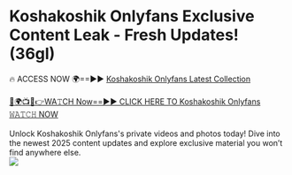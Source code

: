 # Koshakoshik Onlyfans Exclusive Content Leak - Fresh Updates! (36gl)

🔥 ACCESS NOW 🌍==►► <a href="https://tinyurl.com/kvy9nzfs" rel="nofollow">Koshakoshik Onlyfans Latest Collection</a>
<br><br>
[🔴🌍📺📱👉WA𝚃CH Now==►► CLICK HERE TO Koshakoshik Onlyfans 𝚆𝙰𝚃𝙲𝙷 NOW](https://tinyurl.com/kvy9nzfs)
<br><br>
Unlock Koshakoshik Onlyfans's private videos and photos today! Dive into the newest 2025 content updates and explore exclusive material you won’t find anywhere else.
<br>
<a href="https://tinyurl.com/kvy9nzfs" rel="nofollow" data-target="animated-image.originalLink"><img src="https://camo.githubusercontent.com/8a4f000d20f83aca3bf7ec5f350d767afa0574a8a352519fd8cfa583a6f93a33/68747470733a2f2f692e696d6775722e636f6d2f644a486b345a712e676966" data-canonical-src="https://i.imgur.com/dJHk4Zq.gif" style="max-width: 100%; display: inline-block;" data-target="animated-image.originalImage"></a>
<br>

